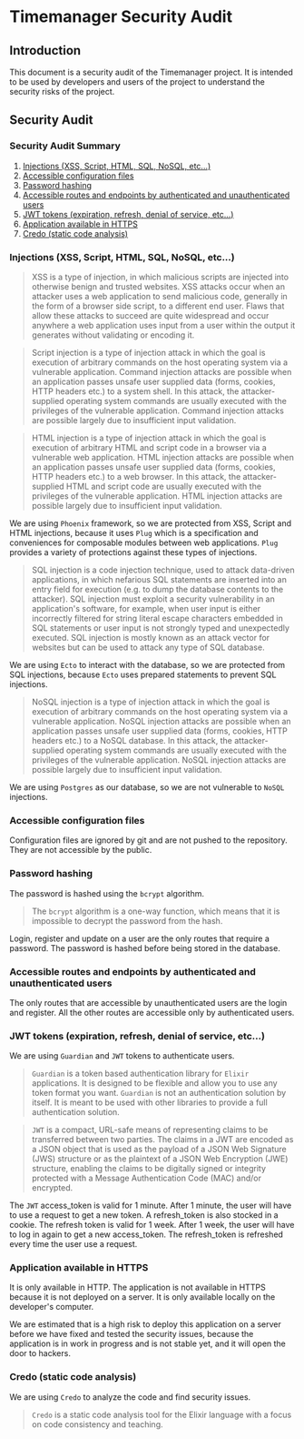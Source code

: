 # Timemanager Security Audit

## Introduction

This document is a security audit of the Timemanager project. It is intended to be used by developers and users of the project to understand the security risks of the project.

## Security Audit

### Security Audit Summary

1. [Injections (XSS, Script, HTML, SQL, NoSQL, etc...)](#injections-xss-script-html-sql-nosql-etc)
2. [Accessible configuration files](#accessible-configuration-files)
3. [Password hashing](#password-hashing)
4. [Accessible routes and endpoints by authenticated and unauthenticated users](#accessible-routes-and-endpoints-by-authenticated-and-unauthenticated-users)
5. [JWT tokens (expiration, refresh, denial of service, etc...)](#jwt-tokens-expiration-refresh-denial-of-service-etc)
6. [Application available in HTTPS](#application-available-in-https)
7. [Credo (static code analysis)](#credo-static-code-analysis)

### Injections (XSS, Script, HTML, SQL, NoSQL, etc...)

> XSS is a type of injection, in which malicious scripts are injected into otherwise benign and trusted websites. XSS attacks occur when an attacker uses a web application to send malicious code, generally in the form of a browser side script, to a different end user. Flaws that allow these attacks to succeed are quite widespread and occur anywhere a web application uses input from a user within the output it generates without validating or encoding it.

> Script injection is a type of injection attack in which the goal is execution of arbitrary commands on the host operating system via a vulnerable application. Command injection attacks are possible when an application passes unsafe user supplied data (forms, cookies, HTTP headers etc.) to a system shell. In this attack, the attacker-supplied operating system commands are usually executed with the privileges of the vulnerable application. Command injection attacks are possible largely due to insufficient input validation.

> HTML injection is a type of injection attack in which the goal is execution of arbitrary HTML and script code in a browser via a vulnerable web application. HTML injection attacks are possible when an application passes unsafe user supplied data (forms, cookies, HTTP headers etc.) to a web browser. In this attack, the attacker-supplied HTML and script code are usually executed with the privileges of the vulnerable application. HTML injection attacks are possible largely due to insufficient input validation.

We are using `Phoenix` framework, so we are protected from XSS, Script and HTML injections, because it uses `Plug` which is a specification and conveniences for composable modules between web applications. `Plug` provides a variety of protections against these types of injections.

> SQL injection is a code injection technique, used to attack data-driven applications, in which nefarious SQL statements are inserted into an entry field for execution (e.g. to dump the database contents to the attacker). SQL injection must exploit a security vulnerability in an application's software, for example, when user input is either incorrectly filtered for string literal escape characters embedded in SQL statements or user input is not strongly typed and unexpectedly executed. SQL injection is mostly known as an attack vector for websites but can be used to attack any type of SQL database.

We are using `Ecto` to interact with the database, so we are protected from SQL injections, because `Ecto` uses prepared statements to prevent SQL injections.

> NoSQL injection is a type of injection attack in which the goal is execution of arbitrary commands on the host operating system via a vulnerable application. NoSQL injection attacks are possible when an application passes unsafe user supplied data (forms, cookies, HTTP headers etc.) to a NoSQL database. In this attack, the attacker-supplied operating system commands are usually executed with the privileges of the vulnerable application. NoSQL injection attacks are possible largely due to insufficient input validation.

We are using `Postgres` as our database, so we are not vulnerable to `NoSQL` injections.

### Accessible configuration files

Configuration files are ignored by git and are not pushed to the repository. They are not accessible by the public.

### Password hashing

The password is hashed using the `bcrypt` algorithm. 

> The `bcrypt` algorithm is a one-way function, which means that it is impossible to decrypt the password from the hash.

Login, register and update on a user are the only routes that require a password. The password is hashed before being stored in the database.

### Accessible routes and endpoints by authenticated and unauthenticated users

The only routes that are accessible by unauthenticated users are the login and register. All the other routes are accessible only by authenticated users.

### JWT tokens (expiration, refresh, denial of service, etc...)

We are using `Guardian` and `JWT` tokens to authenticate users. 

> `Guardian` is a token based authentication library for `Elixir` applications. It is designed to be flexible and allow you to use any token format you want. `Guardian` is not an authentication solution by itself. It is meant to be used with other libraries to provide a full authentication solution.

> `JWT` is a compact, URL-safe means of representing claims to be transferred between two parties. The claims in a JWT are encoded as a JSON object that is used as the payload of a JSON Web Signature (JWS) structure or as the plaintext of a JSON Web Encryption (JWE) structure, enabling the claims to be digitally signed or integrity protected with a Message Authentication Code (MAC) and/or encrypted.

The `JWT` access_token is valid for 1 minute. After 1 minute, the user will have to use a request to get a new token.
A refresh_token is also stocked in a cookie. The refresh token is valid for 1 week. After 1 week, the user will have to log in again to get a new access_token.
The refresh_token is refreshed every time the user use a request.

### Application available in HTTPS

It is only available in HTTP. The application is not available in HTTPS because it is not deployed on a server. It is only available locally on the developer's computer.

We are estimated that is a high risk to deploy this application on a server before we have fixed and tested the security issues, because the application is in work in progress and is not stable yet, and it will open the door to hackers.

### Credo (static code analysis)

We are using `Credo` to analyze the code and find security issues. 

> `Credo` is a static code analysis tool for the Elixir language with a focus on code consistency and teaching.
